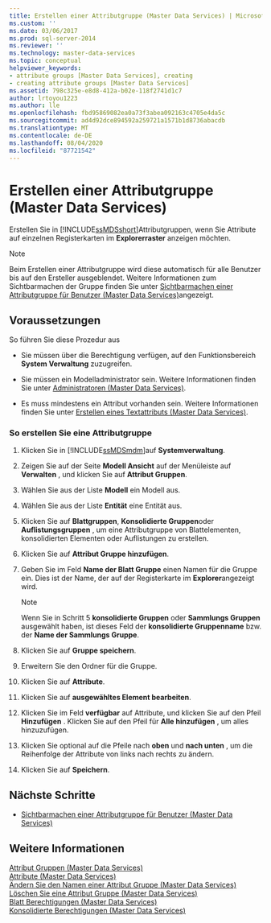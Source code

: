 ```yaml
---
title: Erstellen einer Attributgruppe (Master Data Services) | Microsoft-Dokumentation
ms.custom: ''
ms.date: 03/06/2017
ms.prod: sql-server-2014
ms.reviewer: ''
ms.technology: master-data-services
ms.topic: conceptual
helpviewer_keywords:
- attribute groups [Master Data Services], creating
- creating attribute groups [Master Data Services]
ms.assetid: 798c325e-e8d8-412a-b02e-118f2741d1c7
author: lrtoyou1223
ms.author: lle
ms.openlocfilehash: fbd95869082ea0a73f3abea092163c4705e4da5c
ms.sourcegitcommit: ad4d92dce894592a259721a1571b1d8736abacdb
ms.translationtype: MT
ms.contentlocale: de-DE
ms.lasthandoff: 08/04/2020
ms.locfileid: "87721542"
---
```

# <a name="create-an-attribute-group-master-data-services"></a>Erstellen einer Attributgruppe (Master Data Services)
  Erstellen Sie in [!INCLUDE[ssMDSshort](../includes/ssmdsshort-md.md)]Attributgruppen, wenn Sie Attribute auf einzelnen Registerkarten im **Explorerraster** anzeigen möchten.  
  
> [!NOTE]  
>  Beim Erstellen einer Attributgruppe wird diese automatisch für alle Benutzer bis auf den Ersteller ausgeblendet. Weitere Informationen zum Sichtbarmachen der Gruppe finden Sie unter [Sichtbarmachen einer Attributgruppe für Benutzer &#40;Master Data Services&#41;](make-an-attribute-group-visible-to-users-master-data-services.md)angezeigt.  
  
## <a name="prerequisites"></a>Voraussetzungen  
 So führen Sie diese Prozedur aus  
  
-   Sie müssen über die Berechtigung verfügen, auf den Funktionsbereich **System Verwaltung** zuzugreifen.  
  
-   Sie müssen ein Modelladministrator sein. Weitere Informationen finden Sie unter [Administratoren &#40;Master Data Services&#41;](../../2014/master-data-services/administrators-master-data-services.md).  
  
-   Es muss mindestens ein Attribut vorhanden sein. Weitere Informationen finden Sie unter [Erstellen eines Textattributs &#40;Master Data Services&#41;](../../2014/master-data-services/create-a-text-attribute-master-data-services.md).  
  
### <a name="to-create-an-attribute-group"></a>So erstellen Sie eine Attributgruppe  
  
1.  Klicken Sie in [!INCLUDE[ssMDSmdm](../includes/ssmdsmdm-md.md)]auf **Systemverwaltung**.  
  
2.  Zeigen Sie auf der Seite **Modell Ansicht** auf der Menüleiste auf **Verwalten** , und klicken Sie auf **Attribut Gruppen**.  
  
3.  Wählen Sie aus der Liste **Modell** ein Modell aus.  
  
4.  Wählen Sie aus der Liste **Entität** eine Entität aus.  
  
5.  Klicken Sie auf **Blattgruppen**, **Konsolidierte Gruppen**oder **Auflistungsgruppen** , um eine Attributgruppe von Blattelementen, konsolidierten Elementen oder Auflistungen zu erstellen.  
  
6.  Klicken Sie auf **Attribut Gruppe hinzufügen**.  
  
7.  Geben Sie im Feld **Name der Blatt Gruppe** einen Namen für die Gruppe ein. Dies ist der Name, der auf der Registerkarte im **Explorer**angezeigt wird.  
  
    > [!NOTE]  
    >  Wenn Sie in Schritt 5 **konsolidierte Gruppen** oder **Sammlungs Gruppen** ausgewählt haben, ist dieses Feld der **konsolidierte Gruppenname** bzw. der **Name der Sammlungs Gruppe**.  
  
8.  Klicken Sie auf **Gruppe speichern**.  
  
9. Erweitern Sie den Ordner für die Gruppe.  
  
10. Klicken Sie auf **Attribute**.  
  
11. Klicken Sie auf **ausgewähltes Element bearbeiten**.  
  
12. Klicken Sie im Feld **verfügbar** auf Attribute, und klicken Sie auf den Pfeil **Hinzufügen** . Klicken Sie auf den Pfeil für **Alle hinzufügen** , um alles hinzuzufügen.  
  
13. Klicken Sie optional auf die Pfeile nach **oben** und **nach unten** , um die Reihenfolge der Attribute von links nach rechts zu ändern.  
  
14. Klicken Sie auf **Speichern**.  
  
## <a name="next-steps"></a>Nächste Schritte  
  
-   [Sichtbarmachen einer Attributgruppe für Benutzer &#40;Master Data Services&#41;](make-an-attribute-group-visible-to-users-master-data-services.md)  
  
## <a name="see-also"></a>Weitere Informationen  
 [Attribut Gruppen &#40;Master Data Services&#41;](../../2014/master-data-services/attribute-groups-master-data-services.md)   
 [Attribute &#40;Master Data Services&#41;](../../2014/master-data-services/attributes-master-data-services.md)   
 [Ändern Sie den Namen einer Attribut Gruppe &#40;Master Data Services&#41;](../../2014/master-data-services/change-an-attribute-group-name-master-data-services.md)   
 [Löschen Sie eine Attribut Gruppe &#40;Master Data Services&#41;](../../2014/master-data-services/delete-an-attribute-group-master-data-services.md)   
 [Blatt Berechtigungen &#40;Master Data Services&#41;](../../2014/master-data-services/leaf-permissions-master-data-services.md)   
 [Konsolidierte Berechtigungen &#40;Master Data Services&#41;](../../2014/master-data-services/consolidated-permissions-master-data-services.md)  
  
  
